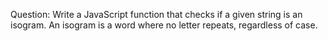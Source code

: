Question:
Write a JavaScript function that
checks if a given string is an isogram. 
An isogram is a word where no letter
repeats, regardless of case.
